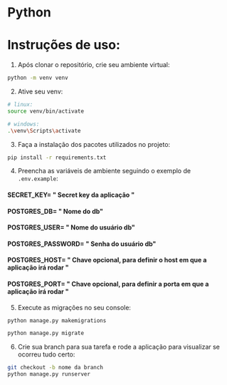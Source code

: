 # Python

# Instruções de uso:

1. Após clonar o repositório, crie seu ambiente virtual:
```bash
python -m venv venv
```
2. Ative seu venv:
```bash
# linux:
source venv/bin/activate

# windows:
.\venv\Scripts\activate
```
3. Faça a instalação dos pacotes utilizados no projeto:

```bash
pip install -r requirements.txt
```

4. Preencha as variáveis de ambiente seguindo o exemplo de `.env.example`:

#### SECRET_KEY= " Secret key da aplicação "
#### POSTGRES_DB= " Nome do db"
#### POSTGRES_USER= " Nome do usuário db"
#### POSTGRES_PASSWORD= " Senha do usuário db"
#### POSTGRES_HOST= " Chave opcional, para definir o host em que a aplicação irá rodar "
#### POSTGRES_PORT= " Chave opcional, para definir a porta em que a aplicação irá rodar "

5. Execute as migrações no seu console:

```bash
python manage.py makemigrations
```

```bash
python manage.py migrate
```

6. Crie sua branch para sua tarefa e rode a aplicação para visualizar se ocorreu tudo certo:

```bash
git checkout -b nome da branch
python manage.py runserver
```
